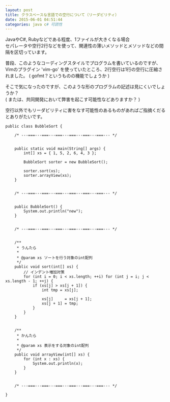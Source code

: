 ```yaml
---
layout: post
title: クラスベースな言語での空行について（リーダビリティ）
date: 2015-06-01 04:51:44
categories: java c# 可読性
---
```

<p>JavaやC#, Rubyなどである程度、1ファイルが大きくなる場合<br>
セパレータや空行2行などを使って、関連性の薄いメソッドとメソッドなどの間隔を区切っています。</p>

<p>普段、このようなコーディングスタイルでプログラムを書いているのですが、<br>
Vimのプラグイン 'vim-go' を使っていたところ、2行空行は1行の空行に圧縮されました。 ( gofmt？というものの機能でしょうか )</p>

<p>そこで気になったのですが、このような形のプログラムの記述は見にくいでしょうか？<br>
( または、共同開発において弊害を起こす可能性などありますか？ )</p>

<p>空行以外でもリーダビリティに害をなす可能性のあるものがあればご指摘くだるとありがたいです。</p>

<pre><code>public class BubbleSort {

    /* ---===---===---===---===---===---===--- */


    public static void main(String[] args) {
        int[] xs = { 1, 5, 2, 6, 4, 3 };

        BubbleSort sorter = new BubbleSort();

        sorter.sort(xs);
        sorter.arrayView(xs);
    }


    /* ---===---===---===---===---===---===--- */


    public BubbleSort() {
        System.out.println("new");
    }


    /* ---===---===---===---===---===---===--- */


    /**
     * うんたら
     *
     * @param xs ソートを行う対象のint配列
     */
    public void sort(int[] xs) {
        // インデント増加対策
        for (int i = 0; i &lt; xs.length; ++i) for (int j = i; j &lt; xs.length - 1; ++j) {
            if (xs[j] &gt; xs[j + 1]) {
                int tmp = xs[j];

                xs[j]     = xs[j + 1];
                xs[j + 1] = tmp;
            }
        }
    }


    /**
     * かんたら
     *
     * @param xs 表示をする対象のint配列
     */
    public void arrayView(int[] xs) {
        for (int x : xs) {
            System.out.println(x);
        }
    }


    /* ---===---===---===---===---===---===--- */

}
</code></pre>
